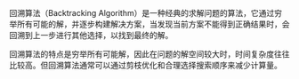 回溯算法（Backtracking Algorithm）是一种经典的求解问题的算法，它通过穷举所有可能的解，并逐步构建解决方案，当发现当前方案不能得到正确结果时，会回溯到上一步进行其他选择，以找到最终的解。

回溯算法的特点是穷举所有可能解，因此在问题的解空间较大时，时间复杂度往往比较高。但回溯算法通常可以通过剪枝优化和合理选择搜索顺序来减少计算量。

